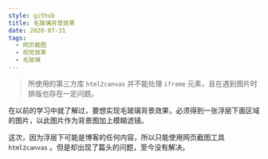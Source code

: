 ```yaml
---
style: github
title: 毛玻璃背景效果
date: 2020-07-31
tags:
  - 网页截图
  - 视觉效果
  - 毛玻璃
---
```


> 所使用的第三方库 `html2canvas` 并不能处理 `iframe` 元素，且在遇到图片时排版也存在一定问题。

在以前的学习中就了解过，要想实现毛玻璃背景效果，必须得到一张浮层下面区域的图片，以此图片作为背景图加上模糊滤镜。

这次，因为浮层下可能是博客的任何内容，所以只能使用网页截图工具 `html2canvas` 。但是却出现了篇头的问题，至今没有解决。
